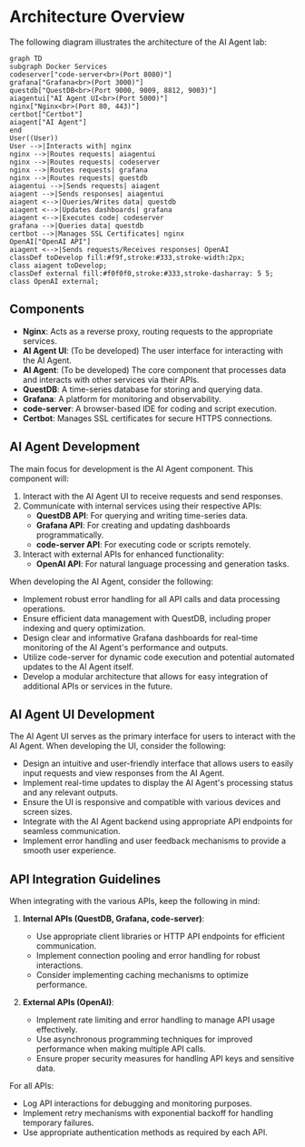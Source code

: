 

# Architecture Overview

The following diagram illustrates the architecture of the AI Agent lab:

```mermaid
graph TD
subgraph Docker Services
codeserver["code-server<br>(Port 8080)"]
grafana["Grafana<br>(Port 3000)"]
questdb["QuestDB<br>(Port 9000, 9009, 8812, 9003)"]
aiagentui["AI Agent UI<br>(Port 5000)"]
nginx["Nginx<br>(Port 80, 443)"]
certbot["Certbot"]
aiagent["AI Agent"]
end
User((User))
User -->|Interacts with| nginx
nginx -->|Routes requests| aiagentui
nginx -->|Routes requests| codeserver
nginx -->|Routes requests| grafana
nginx -->|Routes requests| questdb
aiagentui -->|Sends requests| aiagent
aiagent -->|Sends responses| aiagentui
aiagent <-->|Queries/Writes data| questdb
aiagent <-->|Updates dashboards| grafana
aiagent <-->|Executes code| codeserver
grafana -->|Queries data| questdb
certbot -->|Manages SSL Certificates| nginx
OpenAI["OpenAI API"]
aiagent <-->|Sends requests/Receives responses| OpenAI
classDef toDevelop fill:#f9f,stroke:#333,stroke-width:2px;
class aiagent toDevelop;
classDef external fill:#f0f0f0,stroke:#333,stroke-dasharray: 5 5;
class OpenAI external;
```

## Components

- **Nginx**: Acts as a reverse proxy, routing requests to the appropriate services.
- **AI Agent UI**: (To be developed) The user interface for interacting with the AI Agent.
- **AI Agent**: (To be developed) The core component that processes data and interacts with other services via their APIs.
- **QuestDB**: A time-series database for storing and querying data.
- **Grafana**: A platform for monitoring and observability.
- **code-server**: A browser-based IDE for coding and script execution.
- **Certbot**: Manages SSL certificates for secure HTTPS connections.

## AI Agent Development

The main focus for development is the AI Agent component. This component will:

1. Interact with the AI Agent UI to receive requests and send responses.
2. Communicate with internal services using their respective APIs:
   - **QuestDB API**: For querying and writing time-series data.
   - **Grafana API**: For creating and updating dashboards programmatically.
   - **code-server API**: For executing code or scripts remotely.
3. Interact with external APIs for enhanced functionality:
   - **OpenAI API**: For natural language processing and generation tasks.


When developing the AI Agent, consider the following:

- Implement robust error handling for all API calls and data processing operations.
- Ensure efficient data management with QuestDB, including proper indexing and query optimization.
- Design clear and informative Grafana dashboards for real-time monitoring of the AI Agent's performance and outputs.
- Utilize code-server for dynamic code execution and potential automated updates to the AI Agent itself.
- Develop a modular architecture that allows for easy integration of additional APIs or services in the future.
  

## AI Agent UI Development

The AI Agent UI serves as the primary interface for users to interact with the AI Agent. When developing the UI, consider the following:

- Design an intuitive and user-friendly interface that allows users to easily input requests and view responses from the AI Agent.
- Implement real-time updates to display the AI Agent's processing status and any relevant outputs.
- Ensure the UI is responsive and compatible with various devices and screen sizes.
- Integrate with the AI Agent backend using appropriate API endpoints for seamless communication.
- Implement error handling and user feedback mechanisms to provide a smooth user experience.



## API Integration Guidelines

When integrating with the various APIs, keep the following in mind:

1. **Internal APIs (QuestDB, Grafana, code-server)**:
   - Use appropriate client libraries or HTTP API endpoints for efficient communication.
   - Implement connection pooling and error handling for robust interactions.
   - Consider implementing caching mechanisms to optimize performance.

2. **External APIs (OpenAI)**:
   - Implement rate limiting and error handling to manage API usage effectively.
   - Use asynchronous programming techniques for improved performance when making multiple API calls.
   - Ensure proper security measures for handling API keys and sensitive data.

For all APIs:
- Log API interactions for debugging and monitoring purposes.
- Implement retry mechanisms with exponential backoff for handling temporary failures.
- Use appropriate authentication methods as required by each API.

